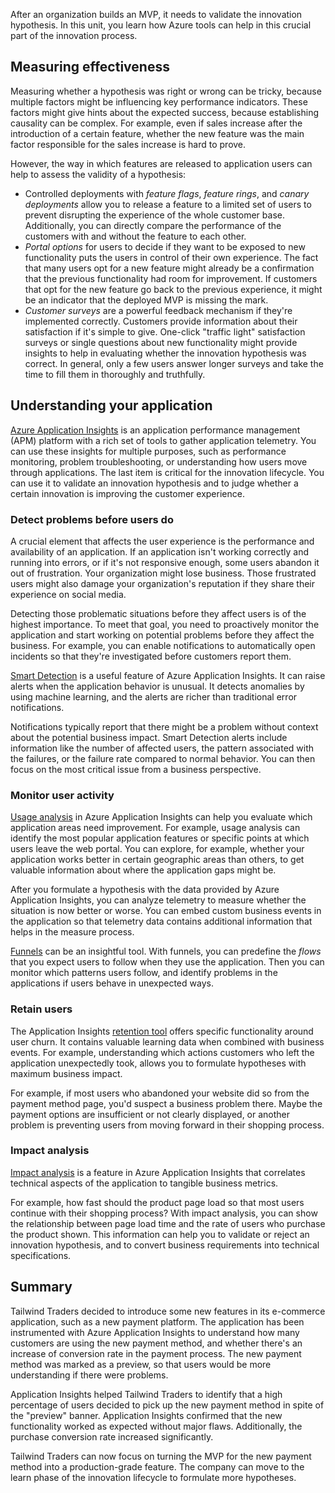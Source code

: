After an organization builds an MVP, it needs to validate the innovation hypothesis. In this unit, you learn how Azure tools can help in this crucial part of the innovation process.

## Measuring effectiveness

Measuring whether a hypothesis was right or wrong can be tricky, because multiple factors might be influencing key performance indicators. These factors might give hints about the expected success, because establishing causality can be complex. For example, even if sales increase after the introduction of a certain feature, whether the new feature was the main factor responsible for the sales increase is hard to prove.

However, the way in which features are released to application users can help to assess the validity of a hypothesis:

- Controlled deployments with *feature flags*, *feature rings*, and *canary deployments* allow you to release a feature to a limited set of users to prevent disrupting the experience of the whole customer base. Additionally, you can directly compare the performance of the customers with and without the feature to each other.
- *Portal options* for users to decide if they want to be exposed to new functionality puts the users in control of their own experience. The fact that many users opt for a new feature might already be a confirmation that the previous functionality had room for improvement. If customers that opt for the new feature go back to the previous experience, it might be an indicator that the deployed MVP is missing the mark.
- *Customer surveys* are a powerful feedback mechanism if they're implemented correctly. Customers provide information about their satisfaction if it's simple to give. One-click "traffic light" satisfaction surveys or single questions about new functionality might provide insights to help in evaluating whether the innovation hypothesis was correct. In general, only a few users answer longer surveys and take the time to fill them in thoroughly and truthfully.

## Understanding your application

[Azure Application Insights](/azure/azure-monitor/app/app-insights-overview?azure-portal=true) is an application performance management (APM) platform with a rich set of tools to gather application telemetry. You can use these insights for multiple purposes, such as performance monitoring, problem troubleshooting, or understanding how users move through applications. The last item is critical for the innovation lifecycle. You can use it to validate an innovation hypothesis and to judge whether a certain innovation is improving the customer experience.

### Detect problems before users do

A crucial element that affects the user experience is the performance and availability of an application. If an application isn't working correctly and running into errors, or if it's not responsive enough, some users abandon it out of frustration. Your organization might lose business. Those frustrated users might also damage your organization's reputation if they share their experience on social media.

Detecting those problematic situations before they affect users is of the highest importance. To meet that goal, you need to proactively monitor the application and start working on potential problems before they affect the business. For example, you can enable notifications to automatically open incidents so that they're investigated before customers report them.

[Smart Detection](/azure/azure-monitor/app/proactive-failure-diagnostics?azure-portal=true) is a useful feature of Azure Application Insights. It can raise alerts when the application behavior is unusual. It detects anomalies by using machine learning, and the alerts are richer than traditional error notifications.  

Notifications typically report that there might be a problem without context about the potential business impact. Smart Detection alerts include information like the number of affected users, the pattern associated with the failures, or the failure rate compared to normal behavior. You can then focus on the most critical issue from a business perspective.

### Monitor user activity

[Usage analysis](/azure/azure-monitor/app/usage-overview?azure-portal=true) in Azure Application Insights can help you evaluate which application areas need improvement. For example, usage analysis can identify the most popular application features or specific points at which users leave the web portal. You can explore, for example, whether your application works better in certain geographic areas than others, to get valuable information about where the application gaps might be.

After you formulate a hypothesis with the data provided by Azure Application Insights, you can analyze telemetry to measure whether the situation is now better or worse. You can embed custom business events in the application so that telemetry data contains additional information that helps in the measure process.

[Funnels](/azure/azure-monitor/app/usage?tabs=aspnetcore&branch=main#funnels---discover-how-customers-use-your-application) can be an insightful tool. With funnels, you can predefine the *flows* that you expect users to follow when they use the application. Then you can monitor which patterns users follow, and identify problems in the applications if users behave in unexpected ways.

### Retain users

The Application Insights [retention tool](/azure/azure-monitor/app/usage?tabs=aspnetcore&branch=main#user-retention-analysis) offers specific functionality around user churn. It contains valuable learning data when combined with business events. For example, understanding which actions customers who left the application unexpectedly took, allows you to formulate hypotheses with maximum business impact.

For example, if most users who abandoned your website did so from the payment method page, you'd suspect a business problem there. Maybe the payment options are insufficient or not clearly displayed, or another problem is preventing users from moving forward in their shopping process.

### Impact analysis

[Impact analysis](/azure/azure-monitor/app/usage?tabs=aspnetcore&branch=main#impact-analysis---discover-how-different-properties-influence-conversion-ratess) is a feature in Azure Application Insights that correlates technical aspects of the application to tangible business metrics.

For example, how fast should the product page load so that most users continue with their shopping process? With impact analysis, you can show the relationship between page load time and the rate of users who purchase the product shown. This information can help you to validate or reject an innovation hypothesis, and to convert business requirements into technical specifications.

## Summary

Tailwind Traders decided to introduce some new features in its e-commerce application, such as a new payment platform. The application has been instrumented with Azure Application Insights to understand how many customers are using the new payment method, and whether there's an increase of conversion rate in the payment process. The new payment method was marked as a preview, so that users would be more understanding if there were problems.

Application Insights helped Tailwind Traders to identify that a high percentage of users decided to pick up the new payment method in spite of the "preview" banner. Application Insights confirmed that the new functionality worked as expected without major flaws. Additionally, the purchase conversion rate increased significantly.

Tailwind Traders can now focus on turning the MVP for the new payment method into a production-grade feature. The company can move to the learn phase of the innovation lifecycle to formulate more hypotheses.
